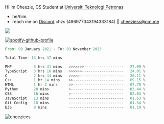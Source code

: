  Hi im Cheezie, CS Student at [Universiti Teknologi Petronas](https://www.utp.edu.my/Pages/Home.aspx)


- he/him  
- reach me on [Discord](https://discord.gg/R2zcmRMQym) chzs (496977343194333184) || [cheeziess@pm.me](mailto:cheeziess@pm.me) 

![](https://discord.c99.nl/widget/theme-3/496977343194333184.png)

[![spotify-github-profile](https://spotify-github-profile.vercel.app/api/view?uid=guwmvkhyh85uvierjzp9buh87&cover_image=true&theme=default&show_offline=true&bar_color=53b14f&bar_color_cover=true)](https://spotify-github-profile.vercel.app/api/view?uid=guwmvkhyh85uvierjzp9buh87&redirect=true)
<!--START_SECTION:waka-->

```rust
From: 09 January 2021 - To: 03 November 2023

Total Time: 13 hrs 37 mins

PHP          3 hrs 41 mins   >>>>>>>------------------   27.09 %
TypeScript   3 hrs 16 mins   >>>>>>-------------------   24.01 %
C            2 hrs 44 mins   >>>>>--------------------   20.11 %
C++          1 hr 14 mins    >>-----------------------   09.15 %
HTML         1 hr 2 mins     >>-----------------------   07.70 %
Python       28 mins         >------------------------   03.44 %
CSS          16 mins         >------------------------   02.03 %
JavaScript   13 mins         -------------------------   01.63 %
Git Config   10 mins         -------------------------   01.34 %
EJS          9 mins          -------------------------   01.19 %
```

<!--END_SECTION:waka-->
<img src="https://komarev.com/ghpvc/?username=cheeziess&color=431c53" alt="cheeziees">
